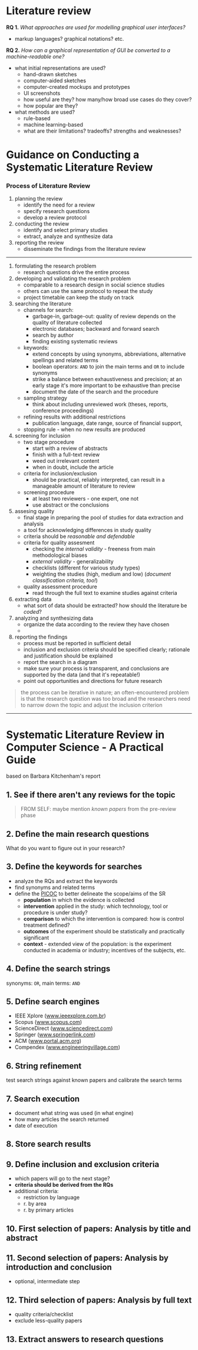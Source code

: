 # Literature review

**RQ 1.** *What approaches are used for modelling graphical user interfaces?*

- markup languages? graphical notations? etc.

**RQ 2.** *How can a graphical representation of GUI be converted to a machine-readable one?*

- what initial representations are used?
	- hand-drawn sketches
	- computer-aided sketches
	- computer-created mockups and prototypes
	- UI screenshots
	- how useful are they? how many/how broad use cases do they cover?
	- how popular are they?
- what methods are used?
	- rule-based
	- machine learning-based
	- what are their limitations? tradeoffs? strengths and weaknesses?

# Guidance on Conducting a Systematic Literature Review

### Process of Literature Review
1. planning the review
    - identify the need for a review
    - specify research questions
    - develop a review protocol
2. conducting the review
	- identify and select primary studies
	- extract, analyze and synthesize data
3. reporting the review
	- disseminate the findings from the literature review

---

1. formulating the research problem
	- research questions drive the entire process
2. developing and validating the research problem
	- comparable to a research design in social science studies
	- others can use the same protocol to repeat the study
	- project timetable can keep the study on track
3. searching the literature
	- channels for search:
		- garbage-in, garbage-out: quality of review depends on the quality of literature collected
		- electronic databases; backward and forward search
		- search by author
		- finding existing systematic reviews
	- keywords:
		- extend concepts by using synonyms, abbreviations, alternative spellings and related terms
		- boolean operators: `AND`  to join the main terms and `OR` to include synonyms
		- strike a balance between exhaustiveness and precision; at an early stage it's more important to be exhaustive than precise
		- document the date of the search and the procedure
	- sampling strategy
		- think about including unreviewed work (theses, reports, conference proceedings)
	- refining results with additional restrictions
		- publication language, date range, source of financial support,
	- stopping rule - when no new results are produced
4. screening for inclusion
	- two stage procedure
		- start with a review of abstracts
		- finish with a full-text review
		- weed out irrelevant content
		- when in doubt, include the article
	- criteria for inclusion/exclusion
		- should be practical, reliably interpreted, can result in a manageable amount of literature to review
	- screening procedure
		- at least two reviewers - one expert, one not
		- use abstract or the conclusions
5. assesing quality
	- final stage in preparing the pool of studies for data extraction and analysis
	- a tool for acknowledging differences in study quality
	- criteria should be *reasonable and defendable*
	- criteria for quality assesment
		- checking the *internal validity* - freeness from main methodological biases
		- *external validity* - generalizability
		- checklists (different for various study types)
		- weighting the studies (high, medium and low) (*document classification criteria, too!*)
	- quality assessment procedure
		- read through the full text to examine studies against criteria
6. extracting data
	- what sort of data should be extracted? how should the literature be *coded*?
7. analyzing and synthesizing data
	- organize the data according to the review they have chosen
	- 
8. reporting the findings
	- process must be reported in sufficient detail
	- inclusion and exclusion criteria should be specified clearly; rationale and justification should be explained
	- report the search in a diagram
	- make sure your process is transparent, and conclusions are supported by the data (and that it's repeatable!)
	- point out opportunities and directions for future research

> the process can be iterative in nature; an often-encountered problem is that the research question was too broad and the researchers need to narrow down the topic and adjust the inclusion criterion

---

# Systematic Literature Review in Computer Science - A Practical Guide

based on Barbara Kitchenham's report

## 1. See if there aren't any reviews for the topic

> FROM SELF: maybe mention *known papers* from the pre-review phase

## 2. Define the main research questions
What do you want to figure out in your research?

## 3. Define the keywords for searches
- analyze the RQs and extract the keywords
- find synonyms and related terms
- define the [PICOC](https://parsif.al/help/about-the-picoc/) to better delineate the scope/aims of the SR
	- **population** in which the evidence is collected
	- **intervention** applied in the study: which technology, tool or procedure is under study?
	- **comparison** to which the intervention is compared: how is control treatment defined?
	- **outcomes** of the experiment should be statistically and practically significant
	- **context** - extended view of the population: is the experiment conducted in academia or industry; incentives of the subjects, etc.

## 4. Define the search strings
synonyms: `OR`, main terms: `AND`

## 5. Define search engines
- IEEE Xplore (www.ieeexplore.com.br)  
- Scopus (www.scopus.com)  
- ScienceDirect (www.sciencedirect.com)  
- Springer (www.springerlink.com)  
- ACM (www.portal.acm.org)  
- Compendex (www.engineeringvillage.com)

## 6. String refinement
test search strings against known papers and calibrate the search terms

## 7. Search execution
- document what string was used (in what engine)
- how many articles the search returned
- date of execution

## 8. Store search results

## 9. Define inclusion and exclusion criteria
- which papers will go to the next stage?
- **criteria should be derived from the RQs**
- additional criteria:
	- restriction by language
	- r. by area
	- r. by primary articles

## 10. First selection of papers: Analysis by title and abstract

## 11. Second selection of papers: Analysis by introduction and conclusion
- optional, intermediate step

## 12. Third selection of papers: Analysis by full text
- quality criteria/checklist
- exclude less-quality papers

## 13. Extract answers to research questions
